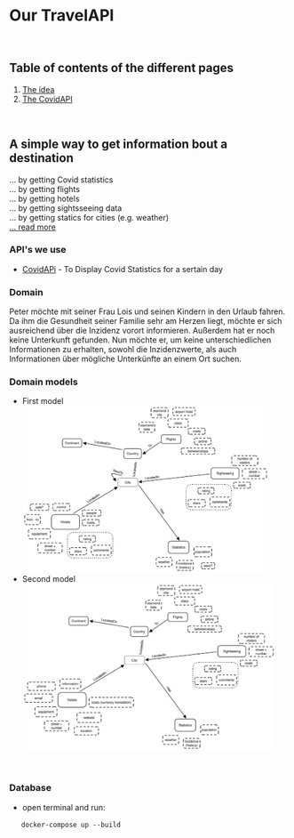 # Our TravelAPI

<br>

## Table of contents of the different pages

1. [The idea](md/idea.md)
2. [The CovidAPI](md/covidAPI.md)


<br>

## A simple way to get information bout a destination
... by getting Covid statistics <br>
... by getting flights <br>
... by getting hotels <br>
... by getting sightsseeing data <br>
... by getting statics for cities (e.g. weather) <br>
[... read more](md/idea.md)

### API's we use
   * [CovidAPi](https://rapidapi.com/api-sports/api/covid-193/) - To Display Covid Statistics for a sertain day


### Domain
   Peter möchte mit seiner Frau Lois und seinen Kindern in den Urlaub fahren. Da ihm die Gesundheit seiner Familie sehr am Herzen liegt, möchte er sich ausreichend über die Inzidenz vorort informieren. Außerdem hat er noch keine Unterkunft gefunden. Nun möchte er, um keine unterschiedlichen Informationen zu erhalten, sowohl die Inzidenzwerte, als auch Informationen über mögliche Unterkünfte an einem Ort suchen.

### Domain models
- First model <br>
   <img src="./img/firstDomain.svg" height=300px>
- Second model <br>
   <img src="./img/secondDomain.svg" height=300px>

<br>

### Database

- open terminal and run:

```console
   docker-compose up --build
```